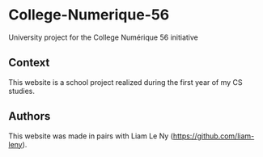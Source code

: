 # College-Numerique-56
University project for the College Numérique 56 initiative

## Context
This website is a school project realized during the first year of my CS studies.

## Authors
This website was made in pairs with Liam Le Ny (https://github.com/liam-leny).
